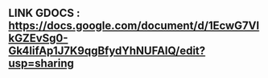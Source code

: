 ## LINK GDOCS : https://docs.google.com/document/d/1EcwG7VlkGZEvSg0-Gk4IifAp1J7K9qgBfydYhNUFAlQ/edit?usp=sharing ##